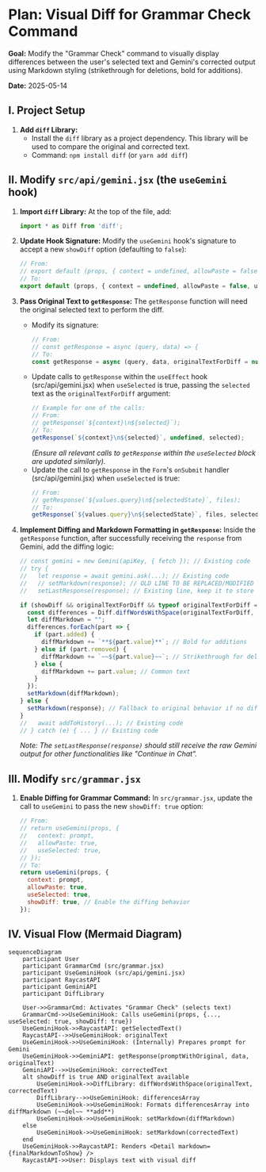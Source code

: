 # Plan: Visual Diff for Grammar Check Command

**Goal:** Modify the "Grammar Check" command to visually display differences between the user's selected text and Gemini's corrected output using Markdown styling (strikethrough for deletions, bold for additions).

**Date:** 2025-05-14

## I. Project Setup

1.  **Add `diff` Library:**
    *   Install the `diff` library as a project dependency. This library will be used to compare the original and corrected text.
    *   Command: `npm install diff` (or `yarn add diff`)

## II. Modify `src/api/gemini.jsx` (the `useGemini` hook)

1.  **Import `diff` Library:**
    At the top of the file, add:
    ```javascript
    import * as Diff from 'diff';
    ```

2.  **Update Hook Signature:**
    Modify the `useGemini` hook's signature to accept a new `showDiff` option (defaulting to `false`):
    ```javascript
    // From:
    // export default (props, { context = undefined, allowPaste = false, useSelected = false, buffer = [] }) => {
    // To:
    export default (props, { context = undefined, allowPaste = false, useSelected = false, buffer = [], showDiff = false }) => {
    ```

3.  **Pass Original Text to `getResponse`:**
    The `getResponse` function will need the original selected text to perform the diff.
    *   Modify its signature:
        ```javascript
        // From:
        // const getResponse = async (query, data) => {
        // To:
        const getResponse = async (query, data, originalTextForDiff = null) => {
        ```
    *   Update calls to `getResponse` within the `useEffect` hook (src/api/gemini.jsx) when `useSelected` is true, passing the `selected` text as the `originalTextForDiff` argument:
        ```javascript
        // Example for one of the calls:
        // From:
        // getResponse(`${context}\n${selected}`);
        // To:
        getResponse(`${context}\n${selected}`, undefined, selected);
        ```
        *(Ensure all relevant calls to `getResponse` within the `useSelected` block are updated similarly).*
    *   Update the call to `getResponse` in the `Form`'s `onSubmit` handler (src/api/gemini.jsx) when `useSelected` is true:
        ```javascript
        // From:
        // getResponse(`${values.query}\n${selectedState}`, files);
        // To:
        getResponse(`${values.query}\n${selectedState}`, files, selectedState);
        ```

4.  **Implement Diffing and Markdown Formatting in `getResponse`:**
    Inside the `getResponse` function, after successfully receiving the `response` from Gemini, add the diffing logic:
    ```javascript
    // const gemini = new Gemini(apiKey, { fetch }); // Existing code
    // try {
    //   let response = await gemini.ask(...); // Existing code
    //   // setMarkdown(response); // OLD LINE TO BE REPLACED/MODIFIED
    //   setLastResponse(response); // Existing line, keep it to store raw response

    if (showDiff && originalTextForDiff && typeof originalTextForDiff === 'string' && typeof response === 'string') {
      const differences = Diff.diffWordsWithSpace(originalTextForDiff, response);
      let diffMarkdown = "";
      differences.forEach(part => {
        if (part.added) {
          diffMarkdown += `**${part.value}**`; // Bold for additions
        } else if (part.removed) {
          diffMarkdown += `~~${part.value}~~`; // Strikethrough for deletions
        } else {
          diffMarkdown += part.value; // Common text
        }
      });
      setMarkdown(diffMarkdown);
    } else {
      setMarkdown(response); // Fallback to original behavior if no diff
    }
    //   await addToHistory(...); // Existing code
    // } catch (e) { ... } // Existing code
    ```
    *Note: The `setLastResponse(response)` should still receive the raw Gemini output for other functionalities like "Continue in Chat".*

## III. Modify `src/grammar.jsx`

1.  **Enable Diffing for Grammar Command:**
    In `src/grammar.jsx`, update the call to `useGemini` to pass the new `showDiff: true` option:
    ```javascript
    // From:
    // return useGemini(props, {
    //   context: prompt,
    //   allowPaste: true,
    //   useSelected: true,
    // });
    // To:
    return useGemini(props, {
      context: prompt,
      allowPaste: true,
      useSelected: true,
      showDiff: true, // Enable the diffing behavior
    });
    ```

## IV. Visual Flow (Mermaid Diagram)

```mermaid
sequenceDiagram
    participant User
    participant GrammarCmd (src/grammar.jsx)
    participant UseGeminiHook (src/api/gemini.jsx)
    participant RaycastAPI
    participant GeminiAPI
    participant DiffLibrary

    User->>GrammarCmd: Activates "Grammar Check" (selects text)
    GrammarCmd->>UseGeminiHook: Calls useGemini(props, {..., useSelected: true, showDiff: true})
    UseGeminiHook->>RaycastAPI: getSelectedText()
    RaycastAPI-->>UseGeminiHook: originalText
    UseGeminiHook->>UseGeminiHook: (Internally) Prepares prompt for Gemini
    UseGeminiHook->>GeminiAPI: getResponse(promptWithOriginal, data, originalText)
    GeminiAPI-->>UseGeminiHook: correctedText
    alt showDiff is true AND originalText available
        UseGeminiHook->>DiffLibrary: diffWordsWithSpace(originalText, correctedText)
        DiffLibrary-->>UseGeminiHook: differencesArray
        UseGeminiHook->>UseGeminiHook: Formats differencesArray into diffMarkdown (~~del~~ **add**)
        UseGeminiHook->>UseGeminiHook: setMarkdown(diffMarkdown)
    else
        UseGeminiHook->>UseGeminiHook: setMarkdown(correctedText)
    end
    UseGeminiHook->>RaycastAPI: Renders <Detail markdown={finalMarkdownToShow} />
    RaycastAPI->>User: Displays text with visual diff
